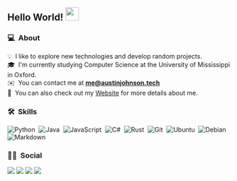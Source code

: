 ## Hello World! <img src="https://raw.githubusercontent.com/iampavangandhi/iampavangandhi/master/gifs/Hi.gif" width="30px"></h2>

### 💻 &nbsp;About

💡 &nbsp;I like to explore new technologies and develop random projects.\
🎓 &nbsp;I'm currently studying Computer Science at the University of Mississippi in Oxford.\
✉️ &nbsp;You can contact me at **me@austinjohnson.tech**\
📄 &nbsp;You can also check out my [Website](https://austinjohnson.tech/) for more details about me.

### 🛠 &nbsp;Skills

![Python](https://img.shields.io/badge/-Python-333333?style=flat&logo=python)&nbsp;
![Java](https://img.shields.io/badge/-Java-333333?style=flat&logo=Java&logoColor=FFA518)&nbsp;
![JavaScript](https://img.shields.io/badge/-JavaScript-333333?style=flat&logo=javascript)&nbsp;
![C#](https://img.shields.io/badge/-CSharp-333333?style=flat&logo=c-sharp)&nbsp;
![Rust](https://img.shields.io/badge/-Rust-333333?style=flat&logo=rust)&nbsp;
![Git](https://img.shields.io/badge/-Git-333333?style=flat&logo=git)&nbsp;
![Ubuntu](https://img.shields.io/badge/-Ubuntu-333333?style=flat&logo=ubuntu)&nbsp;
![Debian](https://img.shields.io/badge/-Debian-333333?style=flat&logo=debian)&nbsp;
![Markdown](https://img.shields.io/badge/-Markdown-333333?style=flat&logo=markdown)

### 🤝🏻 &nbsp;Social

<a href="https://austinjohnson.tech/"><img src="https://img.shields.io/badge/-austinjohnson.tech-3423A6?style=flat-square&logo=Google-Chrome&logoColor=white"/></a>
<a href="mailto:me@austinjohnson.tech"><img src="https://img.shields.io/badge/-me@austinjohnson.tech-D14836?style=flat-square&logo=Gmail&logoColor=white"/></a>
<a href="https://twitter.com/aust1n_johnson"><img src="https://img.shields.io/badge/-@aust1n_johnson-E4405F?style=flat-square&logo=Twitter&logoColor=white"/></a>
<a href="https://github.com/hatred2k"><img src="https://img.shields.io/badge/-@hatred2k-1877F2?style=flat-square&logo=GitHub&logoColor=white"/></a>
</p>
